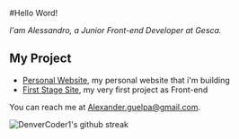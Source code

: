 #Hello Word!

_I'am Alessandro, a Junior Front-end Developer at Gesca._

## My Project

* [Personal Website](https://alessandroguelpa.github.io/), my personal website that i'm building
* [First Stage Site](https://alessandroguelpa.github.io/First-Stage-Site/), my very first project as Front-end

You can reach me at <Alexander.guelpa@gmail.com>.


![DenverCoder1's github streak](https://github-readme-streak-stats.herokuapp.com/?user=AlessandroGuelpa&theme=blue-green)
